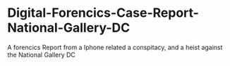 # Digital-Forencics-Case-Report-National-Gallery-DC

A forencics Report from a Iphone related a conspitacy, and a heist against the National Gallery DC

